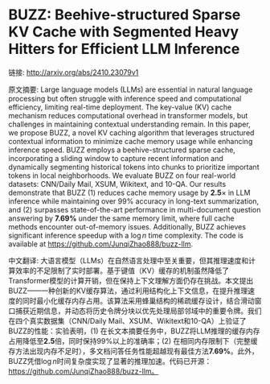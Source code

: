 # BUZZ: Beehive-structured Sparse KV Cache with Segmented Heavy Hitters for Efficient LLM Inference

链接: http://arxiv.org/abs/2410.23079v1

原文摘要:
Large language models (LLMs) are essential in natural language processing but
often struggle with inference speed and computational efficiency, limiting
real-time deployment. The key-value (KV) cache mechanism reduces computational
overhead in transformer models, but challenges in maintaining contextual
understanding remain. In this paper, we propose BUZZ, a novel KV caching
algorithm that leverages structured contextual information to minimize cache
memory usage while enhancing inference speed. BUZZ employs a beehive-structured
sparse cache, incorporating a sliding window to capture recent information and
dynamically segmenting historical tokens into chunks to prioritize important
tokens in local neighborhoods. We evaluate BUZZ on four real-world datasets:
CNN/Daily Mail, XSUM, Wikitext, and 10-QA. Our results demonstrate that BUZZ
(1) reduces cache memory usage by $\textbf{2.5}\times$ in LLM inference while
maintaining over 99% accuracy in long-text summarization, and (2) surpasses
state-of-the-art performance in multi-document question answering by
$\textbf{7.69%}$ under the same memory limit, where full cache methods
encounter out-of-memory issues. Additionally, BUZZ achieves significant
inference speedup with a $\log{n}$ time complexity. The code is available at
https://github.com/JunqiZhao888/buzz-llm.

中文翻译:
大语言模型（LLMs）在自然语言处理中至关重要，但其推理速度和计算效率的不足限制了实时部署。基于键值（KV）缓存的机制虽然降低了Transformer模型的计算开销，但在保持上下文理解方面仍存在挑战。本文提出BUZZ——一种创新的KV缓存算法，通过利用结构化上下文信息，在提升推理速度的同时最小化缓存内存占用。该算法采用蜂巢结构的稀疏缓存设计，结合滑动窗口捕获近期信息，并动态将历史令牌分块以优先处理局部邻域中的重要令牌。我们在四个真实数据集（CNN/Daily Mail、XSUM、Wikitext和10-QA）上验证了BUZZ的性能：实验表明，(1) 在长文本摘要任务中，BUZZ将LLM推理的缓存内存占用降低至$\textbf{2.5}$倍，同时保持99%以上的准确率；(2) 在相同内存限制下（完整缓存方法出现内存不足时），多文档问答任务性能超越现有最佳方法$\textbf{7.69\%}$。此外，BUZZ凭借$\log{n}$时间复杂度实现了显著的推理加速。代码已开源：https://github.com/JunqiZhao888/buzz-llm。
